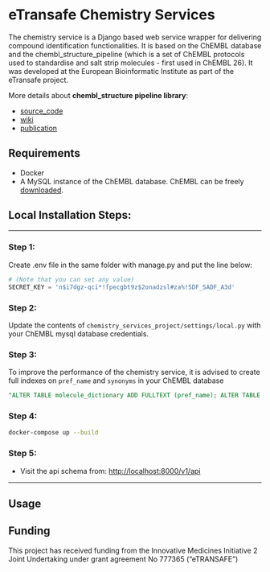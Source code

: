 # eTransafe Chemistry Services
The chemistry service is a Django based web service wrapper for delivering compound identification functionalities. It is based on the ChEMBL database and the chembl_structure_pipeline (which is a set of ChEMBL protocols used to standardise and salt strip molecules - first used in ChEMBL 26). It was developed at the European Bioinformatic Institute as part of the eTransafe project. 

More details about **chembl_structure pipeline library**: 
- [source_code](https://github.com/chembl/ChEMBL_Structure_Pipeline.git)
- [wiki](https://github.com/chembl/ChEMBL_Structure_Pipeline/wiki)
- [publication](https://jcheminf.biomedcentral.com/articles/10.1186/s13321-020-00456-1)

## Requirements
- Docker
- A MySQL instance of the ChEMBL database. ChEMBL can be freely [downloaded](https://ftp.ebi.ac.uk/pub/databases/chembl/ChEMBLdb/latest/).


## Local Installation Steps:
___
### Step 1:
Create .env file in the same folder with manage.py and put the line below:
```python
# (Note that you can set any value)
SECRET_KEY = 'n$i7dgz-qci*!fpecgbt9z$2onadzsl#za%!SDF_SADF_A3d'
```
### Step 2:
Update the contents of `chemistry_services_project/settings/local.py` with your ChEMBL mysql database credentials.
### Step 3:
To improve the performance of the chemistry service, it is advised to create full indexes on `pref_name` and `synonyms` in your ChEMBL database
```sql
"ALTER TABLE molecule_dictionary ADD FULLTEXT (pref_name); ALTER TABLE molecule_synonyms ADD FULLTEXT (synonyms);"
```
### Step 4:
```bash
docker-compose up --build
```
### Step 5:
- Visit the api schema from: [http://localhost:8000/v1/api](http://localhost:8000/v1/api)
___

## Usage

## Funding
This project has received funding from the Innovative Medicines Initiative 2 Joint Undertaking under grant
agreement No 777365 (“eTRANSAFE”)
